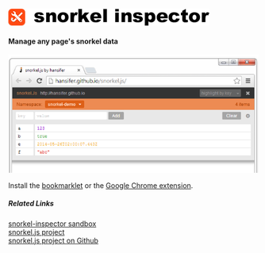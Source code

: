 ![](logo.png)

#### Manage any page's snorkel data

![](screenshot1.png)

Install the [bookmarklet](//hansifer.github.io/snorkel-inspector/bookmarklet-install.html) or the [Google Chrome extension]().

##### Related Links

[snorkel-inspector sandbox](//hansifer.github.io/snorkel-inspector/src/ui_source.html)   
[snorkel.js project](//hansifer.github.io/snorkel.js/)   
[snorkel.js project on Github](https://github.com/hansifer/snorkel.js)
